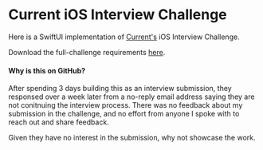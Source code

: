 # Current iOS Interview Challenge

Here is a SwiftUI implementation of [Current's](https://current.com) iOS Interview Challenge.

Download the full-challenge requirements [here](http://abarba.me.s3.amazonaws.com/static/current/Readme.pdf).

#### Why is this on GitHub?

After spending 3 days building this as an interview submission, they responsed over a week later from a no-reply email address saying they are not conitnuing the interview process. There was no feedback about my submission in the challenge, and no effort from anyone I spoke with to reach out and share feedback.

Given they have no interest in the submission, why not showcase the work.
